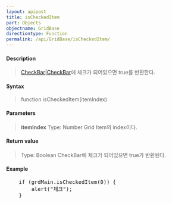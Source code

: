 ```yaml
---
layout: apipost
title: isCheckedItem
part: Objects
objectname: GridBase
directiontype: Function
permalink: /api/GridBase/isCheckedItem/
---
```



#### Description

> [CheckBar\|CheckBar](/api/GridBase/)에 체크가 되어있으면 true를 반환한다.

#### Syntax

> function isCheckedItem(itemIndex)

#### Parameters

> **itemIndex**
> Type: Number
> Grid Item의 index이다.

#### Return value

> Type: Boolean
> CheckBar에 체크가 되어있으면 true가 반환된다.

#### Example

<pre class="prettyprint">
    if (grdMain.isCheckedItem(0)) {
        alert("체크");
    }
</pre>
